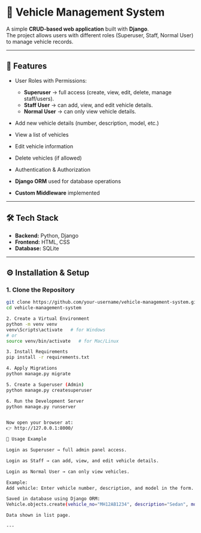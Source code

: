 # 🚗 Vehicle Management System  

A simple **CRUD-based web application** built with **Django**.  
The project allows users with different roles (Superuser, Staff, Normal User) to manage vehicle records.  

---

## 📌 Features  
- User Roles with Permissions:  
  - **Superuser** → full access (create, view, edit, delete, manage staff/users).  
  - **Staff User** → can add, view, and edit vehicle details.  
  - **Normal User** → can only view vehicle details.  

- Add new vehicle details (number, description, model, etc.)  
- View a list of vehicles  
- Edit vehicle information  
- Delete vehicles (if allowed)  
- Authentication & Authorization  
- **Django ORM** used for database operations  
- **Custom Middleware** implemented  

---

## 🛠️ Tech Stack  
- **Backend:** Python, Django  
- **Frontend:** HTML, CSS  
- **Database:** SQLite 

---

## ⚙️ Installation & Setup  

### 1. Clone the Repository  
```bash
git clone https://github.com/your-username/vehicle-management-system.git
cd vehicle-management-system

2. Create a Virtual Environment
python -m venv venv
venv\Scripts\activate   # for Windows
# or
source venv/bin/activate   # for Mac/Linux

3. Install Requirements
pip install -r requirements.txt

4. Apply Migrations
python manage.py migrate

5. Create a Superuser (Admin)
python manage.py createsuperuser

6. Run the Development Server
python manage.py runserver


Now open your browser at:
👉 http://127.0.0.1:8000/

🧪 Usage Example

Login as Superuser → full admin panel access.

Login as Staff → can add, view, and edit vehicle details.

Login as Normal User → can only view vehicles.

Example:
Add vehicle: Enter vehicle number, description, and model in the form.

Saved in database using Django ORM:
Vehicle.objects.create(vehicle_no="MH12AB1234", description="Sedan", model="Honda City")

Data shown in list page.

--- 

